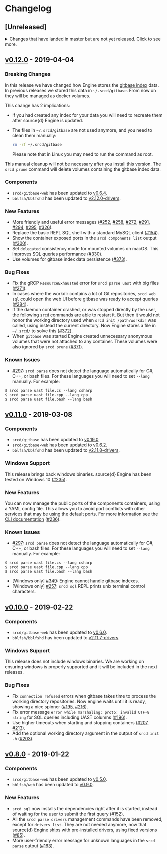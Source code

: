 # Changelog

## [Unreleased]
<details>
  <summary>
    Changes that have landed in master but are not yet released.
    Click to see more.
  </summary>

</details>

## [v0.12.0](https://github.com/src-d/engine/releases/tag/v0.12.0) - 2019-04-04

### Breaking Changes

In this release we have changed how Engine stores the [gitbase index](https://docs.sourced.tech/gitbase/using-gitbase/indexes) data. In previous releases we stored this data in `~/.srcd/gitbase`. From now on they will be managed as docker volumes.

This change has 2 implications:

- If you had created any index for your data you will need to recreate them after source{d} Engine is updated.
- The files in `~/.srcd/gitbase` are not used anymore, and you need to clean them manually:

  ```bash
  rm -rf ~/.srcd/gitbase
  ```
  Please note that in Linux you may need to run the command as root.

This manual cleanup will not be necessary after you install this version. The `srcd prune` command will delete volumes containing the gitbase index data.

### Components

- `srcd/gitbase-web` has been updated to [v0.6.4](https://github.com/src-d/gitbase-web/releases/tag/v0.6.4).
- `bblfsh/bblfshd` has been updated to [v2.12.0-drivers](https://github.com/bblfsh/bblfshd/releases/tag/v2.12.0).

### New Features

- More friendly and useful error messages ([#252](https://github.com/src-d/engine/issues/252), [#258](https://github.com/src-d/engine/issues/258), [#272](https://github.com/src-d/engine/issues/272), [#291](https://github.com/src-d/engine/issues/291), [#294](https://github.com/src-d/engine/issues/294), [#295](https://github.com/src-d/engine/issues/295), [#326](https://github.com/src-d/engine/issues/326)).
- Replace the basic REPL SQL shell with a standard MySQL client ([#154](https://github.com/src-d/engine/issues/154)).
- Show the container exposed ports in the `srcd components list` output ([#300](https://github.com/src-d/engine/issues/300)).
- Set `delegated` consistency mode for mounted volumes on macOS. This improves SQL queries performance ([#330](https://github.com/src-d/engine/issues/330)).
- Use volumes for gitbase index data persistence ([#373](https://github.com/src-d/engine/issues/373)).

### Bug Fixes

- Fix the gRCP `ResourceExhausted` error for `srcd parse uast` with big files ([#271](https://github.com/src-d/engine/issues/271)).
- In cases where the workdir contains a lot of Git repositories, `srcd web sql` could open the web UI before gitbase was ready to accept queries ([#284](https://github.com/src-d/engine/issues/284)).
- If the daemon container crashed, or was stopped directly by the user, the following `srcd` commands are able to restart it. But then it would not honor the working directory used when `srcd init /path/workdir` was called, using instead the current directory. Now Engine stores a file in `~/.srcd/` to solve this ([#372](https://github.com/src-d/engine/issues/372)).
- When `gitbase` was started Engine created unnecessary anonymous volumes that were not attached to any container. These volumes were also ignored by `srcd prune` ([#371](https://github.com/src-d/engine/pull/371)).

### Known Issues

- [#297](https://github.com/src-d/engine/issues/297): `srcd parse` does not detect the language automatically for C#, C++, or bash files. For these languages you will need to set `--lang` manually. For example:
```
$ srcd parse uast file.cs --lang csharp
$ srcd parse uast file.cpp --lang cpp
$ srcd parse uast file.bash --lang bash
```

## [v0.11.0](https://github.com/src-d/engine/releases/tag/v0.11.0) - 2019-03-08

### Components

- `srcd/gitbase` has been updated to [v0.19.0](https://github.com/src-d/gitbase/releases/tag/v0.19.0)
- `srcd/gitbase-web` has been updated to [v0.6.2](https://github.com/src-d/gitbase-web/releases/tag/v0.6.2).
- `bblfsh/bblfshd` has been updated to [v2.11.8-drivers](https://github.com/bblfsh/bblfshd/releases/tag/v2.11.8).

### Windows Support

This release brings back windows binaries. source{d} Engine has been tested on Windows 10 ([#235](https://github.com/src-d/engine/issues/235)).

### New Features

You can now manage the public ports of the components containers, using a YAML config file. This allows you to avoid port conflicts with other services that may be using the default ports. For more information see the [CLI documentation](https://docs.sourced.tech/engine/learn-more/commands#srcd) ([#236](https://github.com/src-d/engine/issues/236)).

### Known Issues

- [#297](https://github.com/src-d/engine/issues/297): `srcd parse` does not detect the language automatically for C#, C++, or bash files. For these languages you will need to set `--lang` manually. For example: 
```
$ srcd parse uast file.cs --lang csharp
$ srcd parse uast file.cpp --lang cpp
$ srcd parse uast file.bash --lang bash
```

- [Windows only] [#349](https://github.com/src-d/engine/issues/349): Engine cannot handle gitbase indexes.
- [Windows only] [#257](https://github.com/src-d/engine/issues/257): `srcd sql` REPL prints unix terminal control characters.

## [v0.10.0](https://github.com/src-d/engine/releases/tag/v0.10.0) - 2019-02-22

### Components

- `srcd/gitbase-web` has been updated to [v0.6.0](https://github.com/src-d/gitbase-web/releases/tag/v0.6.0).
- `bblfsh/bblfshd` has been updated to [v2.11.7-drivers](https://github.com/bblfsh/bblfshd/releases/tag/v2.11.7).

### Windows Support

This release does not include windows binaries. We are working on ensuring windows is properly supported and it will be included in the next releases.

### Bug Fixes

- Fix `connection refused` errors when gitbase takes time to process the working directory repositories. Now engine waits until it is ready, showing a nice spinner ([#195](https://github.com/src-d/engine/issues/195), [#216](https://github.com/src-d/engine/issues/216)).
- Fix error message `error while marshaling: proto: invalid UTF-8 string` for SQL queries including UAST columns ([#196](https://github.com/src-d/engine/issues/196)).
- Use higher timeouts when starting and stopping containers ([#207](https://github.com/src-d/engine/issues/207), [#213](https://github.com/src-d/engine/issues/213)).
- Add the optional working directory argument in the output of `srcd init -h` ([#203](https://github.com/src-d/engine/issues/203)).

## [v0.8.0](https://github.com/src-d/engine/releases/tag/v0.8.0) - 2019-01-22

### Components

- `srcd/gitbase-web` has been updated to [v0.5.0](https://github.com/src-d/gitbase-web/releases/tag/v0.5.0).
- `bblfsh/web` has been updated to [v0.9.0](https://github.com/bblfsh/web/releases/tag/v0.9.0).

### New Features

- `srcd sql` now installs the dependencies right after it is started, instead of waiting for the user to submit the first query ([#152](https://github.com/src-d/engine/issues/152)).
- All the `srcd parse drivers` management commands have been removed, except for `drivers list`. They are not needed anymore, now that source{d} Engine ships with pre-installed drivers, using fixed versions ([#85](https://github.com/src-d/engine/issues/85)).
- More user-friendly error message for unknown languages in the `srcd parse` output ([#163](https://github.com/src-d/engine/issues/163)).
